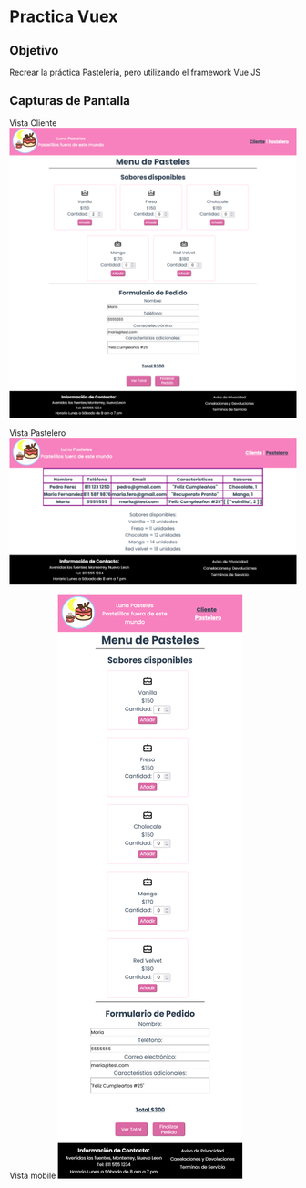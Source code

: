 # Practica Vuex

## Objetivo
Recrear la práctica Pasteleria, pero utilizando el framework Vue JS

## Capturas de Pantalla
Vista Cliente
![Cliente](ClienteView.png)

Vista Pastelero
![Pastelero](PasteleroView.png)

Vista mobile
![Mobile](mobileVersion.png)